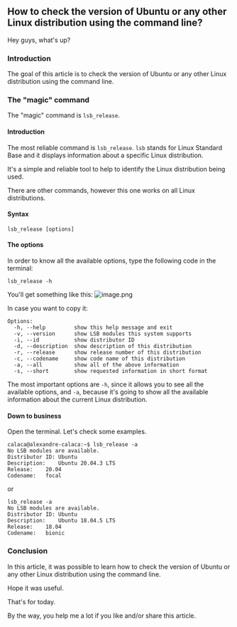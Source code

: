 ## How to check the version of Ubuntu or any other Linux distribution using the command line?

Hey guys, what's up?

### Introduction
The goal of this article is to check the version of Ubuntu or any other Linux distribution using the command line.

### The "magic" command
The "magic" command is `lsb_release`.

#### Introduction
The most reliable command is `lsb_release`. `lsb` stands for Linux Standard Base and it  displays information about a specific Linux distribution.

It's a simple and reliable tool to help to identify the Linux distribution being used.

There are other commands, however this one works on all Linux distributions.

#### Syntax
```
lsb_release [options]
```
#### The options
In order to know all the available options, type the following code in the terminal:
```
lsb_release -h

```
You'll get something like this:
![image.png](https://cdn.hashnode.com/res/hashnode/image/upload/v1642091442318/jGY4FBBLe.png)

In case you want to copy it:

```
Options:
  -h, --help         show this help message and exit
  -v, --version      show LSB modules this system supports
  -i, --id           show distributor ID
  -d, --description  show description of this distribution
  -r, --release      show release number of this distribution
  -c, --codename     show code name of this distribution
  -a, --all          show all of the above information
  -s, --short        show requested information in short format
```

The most important options are `-h`, since it allows you to see all the available options, and `-a`, because it's going to show all the available information about the current Linux distribution.

#### Down to business
Open the terminal. Let's check some examples.

```
calaca@alexandre-calaca:~$ lsb_release -a
No LSB modules are available.
Distributor ID:	Ubuntu
Description:	Ubuntu 20.04.3 LTS
Release:	20.04
Codename:	focal
```
or

```
lsb_release -a
No LSB modules are available.
Distributor ID: Ubuntu
Description:    Ubuntu 18.04.5 LTS
Release:    18.04
Codename:   bionic
```


### Conclusion
In this article, it was possible to learn how to check the version of Ubuntu or any other Linux distribution using the command line.

Hope it was useful.

That's for today. 

By the way, you help me a lot if you like and/or share this article.
